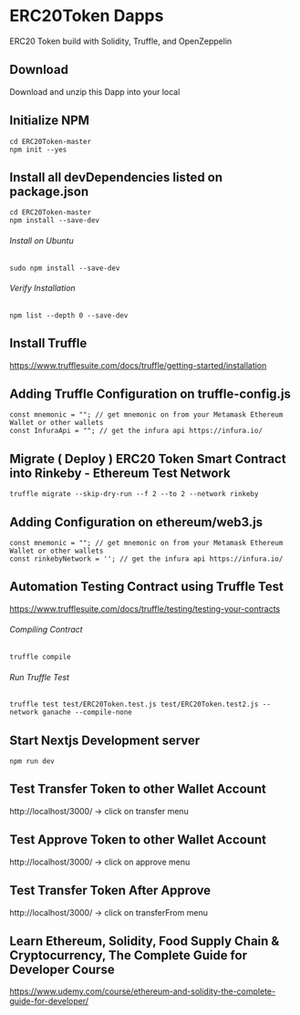 # ERC20Token Dapps
ERC20 Token build with Solidity, Truffle, and OpenZeppelin


## Download 
Download and unzip this Dapp into your local


## Initialize NPM 
```
cd ERC20Token-master
npm init --yes
```


## Install all devDependencies listed on package.json
```
cd ERC20Token-master
npm install --save-dev 
```
###### Install on Ubuntu
`sudo npm install --save-dev`

###### Verify Installation 
`npm list --depth 0 --save-dev`


## Install Truffle
https://www.trufflesuite.com/docs/truffle/getting-started/installation


## Adding Truffle Configuration on truffle-config.js
```
const mnemonic = ""; // get mnemonic on from your Metamask Ethereum Wallet or other wallets
const InfuraApi = ""; // get the infura api https://infura.io/
```

## Migrate ( Deploy ) ERC20 Token Smart Contract into Rinkeby - Ethereum Test Network 
`truffle migrate --skip-dry-run --f 2 --to 2 --network rinkeby`


## Adding Configuration on ethereum/web3.js
```
const mnemonic = ""; // get mnemonic on from your Metamask Ethereum Wallet or other wallets
const rinkebyNetwork = ''; // get the infura api https://infura.io/
```


## Automation Testing Contract using Truffle Test
https://www.trufflesuite.com/docs/truffle/testing/testing-your-contracts

###### Compiling Contract 
`truffle compile` 

###### Run Truffle Test
`truffle test test/ERC20Token.test.js test/ERC20Token.test2.js --network ganache --compile-none`


## Start Nextjs Development server 
`npm run dev`


## Test Transfer Token to other Wallet Account 
http://localhost/3000/ -> click on transfer menu 


## Test Approve Token to other Wallet Account
http://localhost/3000/ -> click on approve menu 


## Test Transfer Token After Approve   
http://localhost/3000/ -> click on transferFrom menu 


## Learn Ethereum, Solidity, Food Supply Chain & Cryptocurrency, The Complete Guide for Developer Course
https://www.udemy.com/course/ethereum-and-solidity-the-complete-guide-for-developer/ 